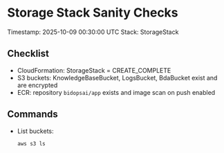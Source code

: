 # Storage Stack Sanity Checks

Timestamp: 2025-10-09 00:30:00 UTC
Stack: StorageStack

Checklist
---------
- CloudFormation: StorageStack = CREATE_COMPLETE
- S3 buckets: KnowledgeBaseBucket, LogsBucket, BdaBucket exist and are encrypted
- ECR: repository `bidopsai/app` exists and image scan on push enabled

Commands
--------
- List buckets:
  ```bash
  aws s3 ls
  ```
